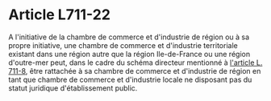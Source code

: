 # Article L711-22

<p>A l'initiative de la chambre de commerce et d'industrie de région ou à sa propre initiative, une chambre de commerce et d'industrie territoriale existant dans une région autre que la région Ile-de-France ou une région d'outre-mer peut, dans le cadre du  schéma directeur mentionné à <a href='/affichCodeArticle.do?cidTexte=LEGITEXT000005634379&idArticle=LEGIARTI000032207122&dateTexte=&categorieLien=id' title='Code de commerce - art. L711-8 (M)'>l'article L. 711-8</a>, être rattachée à sa chambre de commerce et d'industrie de région en tant que chambre de commerce et d'industrie locale ne disposant pas du statut juridique d'établissement public.<br/></p>